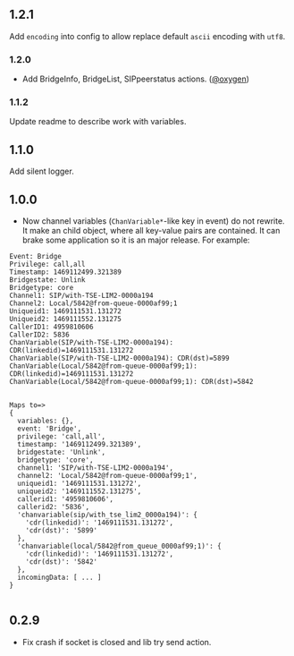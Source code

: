 ## 1.2.1
Add `encoding` into config to allow replace default `ascii` encoding with `utf8`.  

### 1.2.0
- Add BridgeInfo, BridgeList, SIPpeerstatus actions. ([@oxygen](https://github.com/oxygen))

### 1.1.2
Update readme to describe work with variables.

## 1.1.0

Add silent logger.


## 1.0.0
* Now channel variables (`ChanVariable*`-like key in event) do not rewrite. 
It make an child object, where all key-value pairs are contained. 
It can brake some application so it is an major release. 
For example:
 
```
Event: Bridge
Privilege: call,all
Timestamp: 1469112499.321389
Bridgestate: Unlink
Bridgetype: core
Channel1: SIP/with-TSE-LIM2-0000a194
Channel2: Local/5842@from-queue-0000af99;1
Uniqueid1: 1469111531.131272
Uniqueid2: 1469111552.131275
CallerID1: 4959810606
CallerID2: 5836
ChanVariable(SIP/with-TSE-LIM2-0000a194): CDR(linkedid)=1469111531.131272
ChanVariable(SIP/with-TSE-LIM2-0000a194): CDR(dst)=5899
ChanVariable(Local/5842@from-queue-0000af99;1): CDR(linkedid)=1469111531.131272
ChanVariable(Local/5842@from-queue-0000af99;1): CDR(dst)=5842


Maps to=>
{
  variables: {},
  event: 'Bridge',
  privilege: 'call,all',
  timestamp: '1469112499.321389',
  bridgestate: 'Unlink',
  bridgetype: 'core',
  channel1: 'SIP/with-TSE-LIM2-0000a194',
  channel2: 'Local/5842@from-queue-0000af99;1',
  uniqueid1: '1469111531.131272',
  uniqueid2: '1469111552.131275',
  callerid1: '4959810606',
  callerid2: '5836',
  'chanvariable(sip/with_tse_lim2_0000a194)': { 
    'cdr(linkedid)': '1469111531.131272', 
    'cdr(dst)': '5899' 
  },
  'chanvariable(local/5842@from_queue_0000af99;1)': { 
    'cdr(linkedid)': '1469111531.131272', 
    'cdr(dst)': '5842' 
  },
  incomingData: [ ... ] 
}


```




## 0.2.9
* Fix crash if socket is closed and lib try send action.
